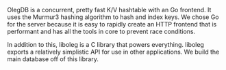 OlegDB is a concurrent, pretty fast K/V hashtable with an Go frontend.
It uses the Murmur3 hashing algorithm to hash and index keys. We chose
Go for the server because it is easy to rapidly create an HTTP frontend that is
performant and has all the tools in core to prevent race conditions.

In addition to this, liboleg is a C library that powers everything. liboleg exports
a relatively simplistic API for use in other applications. We build the main
database off of this library.
